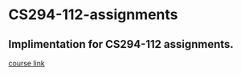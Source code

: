 # CS294-112-assignments

Implimentation for CS294-112 assignments.
--
[course link](http://rail.eecs.berkeley.edu/deeprlcourse/)

